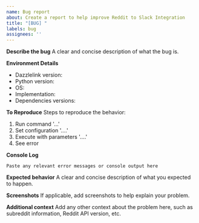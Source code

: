```yaml
---
name: Bug report
about: Create a report to help improve Reddit to Slack Integration
title: "[BUG] "
labels: bug
assignees: ''
---
```


**Describe the bug**
A clear and concise description of what the bug is.

**Environment Details**
- Dazzlelink version: <!-- e.g., 0.5.0 -->
- Python version: <!-- e.g., 3.8, 3.10, 3.12 -->
- OS: <!-- e.g., Windows 10, Ubuntu 22.04, macOS 13 -->
- Implementation: <!-- CLI or package -->
- Dependencies versions: <!-- e.g., pywin32==306, unc_converter==1.0.0 -->

**To Reproduce**
Steps to reproduce the behavior:
1. Run command '...'
2. Set configuration '....'
3. Execute with parameters '....'
4. See error

**Console Log**
```
Paste any relevant error messages or console output here
```

**Expected behavior**
A clear and concise description of what you expected to happen.

**Screenshots**
If applicable, add screenshots to help explain your problem.

**Additional context**
Add any other context about the problem here, such as subreddit information, Reddit API version, etc.
